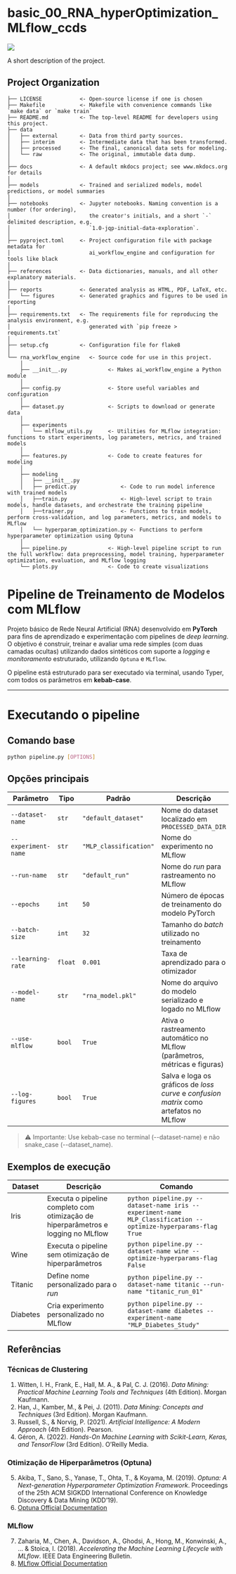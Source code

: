 # basic_00_RNA_hyperOptimization_MLflow_ccds

<a target="_blank" href="https://cookiecutter-data-science.drivendata.org/">
    <img src="https://img.shields.io/badge/CCDS-Project%20template-328F97?logo=cookiecutter" />
</a>

A short description of the project.

## Project Organization

```
├── LICENSE            <- Open-source license if one is chosen
├── Makefile           <- Makefile with convenience commands like `make data` or `make train`
├── README.md          <- The top-level README for developers using this project.
├── data
│   ├── external       <- Data from third party sources.
│   ├── interim        <- Intermediate data that has been transformed.
│   ├── processed      <- The final, canonical data sets for modeling.
│   └── raw            <- The original, immutable data dump.
│
├── docs               <- A default mkdocs project; see www.mkdocs.org for details
│
├── models             <- Trained and serialized models, model predictions, or model summaries
│
├── notebooks          <- Jupyter notebooks. Naming convention is a number (for ordering),
│                         the creator's initials, and a short `-` delimited description, e.g.
│                         `1.0-jqp-initial-data-exploration`.
│
├── pyproject.toml     <- Project configuration file with package metadata for 
│                         ai_workflow_engine and configuration for tools like black
│
├── references         <- Data dictionaries, manuals, and all other explanatory materials.
│
├── reports            <- Generated analysis as HTML, PDF, LaTeX, etc.
│   └── figures        <- Generated graphics and figures to be used in reporting
│
├── requirements.txt   <- The requirements file for reproducing the analysis environment, e.g.
│                         generated with `pip freeze > requirements.txt`
│
├── setup.cfg          <- Configuration file for flake8
│
└── rna_workflow_engine   <- Source code for use in this project.
    │
    ├── __init__.py             <- Makes ai_workflow_engine a Python module
    │
    ├── config.py               <- Store useful variables and configuration
    │
    ├── dataset.py              <- Scripts to download or generate data
    │
    ├── experiments                
    │   └── mlflow_utils.py     <- Utilities for MLflow integration: functions to start experiments, log parameters, metrics, and trained models
    │
    ├── features.py             <- Code to create features for modeling
    │
    ├── modeling                
    │   ├── __init__.py 
    │   ├── predict.py              <- Code to run model inference with trained models          
    │   ├──train.py                 <- High-level script to train models, handle datasets, and orchestrate the training pipeline
    │   ├──trainer.py               <- Functions to train models, perform cross-validation, and log parameters, metrics, and models to MLflow
    │   └── hyperparam_optimization.py <- Functions to perform hyperparameter optimization using Optuna
    │
    ├── pipeline.py             <- High-level pipeline script to run the full workflow: data preprocessing, model training, hyperparameter optimization, evaluation, and MLflow logging
    └── plots.py                <- Code to create visualizations
```

# Pipeline de Treinamento de Modelos com MLflow

Projeto básico de Rede Neural Artificial (RNA) desenvolvido em **PyTorch** para fins de aprendizado e experimentação com pipelines de *deep learning*.  
O objetivo é construir, treinar e avaliar uma rede simples (com duas camadas ocultas) utilizando dados sintéticos com suporte a *logging* e *monitoramento* estruturado, utilizando  `Optuna` e `MLflow`.


O pipeline está estruturado para ser executado via terminal, usando Typer, com todos os parâmetros em **kebab-case**.

---
# Executando o pipeline
## Comando base
```bash
python pipeline.py [OPTIONS]
```

## Opções principais
| Parâmetro           | Tipo    | Padrão              | Descrição                                                                              |
| ------------------- | ------- | ------------------- | -------------------------------------------------------------------------------------- |
| `--dataset-name`    | `str`   | `"default_dataset"` | Nome do dataset localizado em `PROCESSED_DATA_DIR`                                     |
| `--experiment-name` | `str`   | `"MLP_classification"` | Nome do experimento no MLflow                                                          |
| `--run-name`        | `str`   | `"default_run"`     | Nome do *run* para rastreamento no MLflow                                              |
| `--epochs`          | `int`   | `50`                | Número de épocas de treinamento do modelo PyTorch                                      |
| `--batch-size`      | `int`   | `32`                | Tamanho do *batch* utilizado no treinamento                                            |
| `--learning-rate`   | `float` | `0.001`             | Taxa de aprendizado para o otimizador                                                  |
| `--model-name`      | `str`   | `"rna_model.pkl"`   | Nome do arquivo do modelo serializado e logado no MLflow                               |
| `--use-mlflow`      | `bool`  | `True`              | Ativa o rastreamento automático no MLflow (parâmetros, métricas e figuras)             |
| `--log-figures`     | `bool`  | `True`              | Salva e loga os gráficos de *loss curve* e *confusion matrix* como artefatos no MLflow |

> ⚠️ Importante: Use kebab-case no terminal (--dataset-name) e não snake_case (--dataset_name).

## Exemplos de execução
| Dataset  | Descrição                                                                         | Comando                                                                                                        |
| -------- | --------------------------------------------------------------------------------- | -------------------------------------------------------------------------------------------------------------- |
| Iris     | Executa o pipeline completo com otimização de hiperparâmetros e logging no MLflow | `python pipeline.py --dataset-name iris --experiment-name MLP_Classification --optimize-hyperparams-flag True` |
| Wine     | Executa o pipeline sem otimização de hiperparâmetros                              | `python pipeline.py --dataset-name wine --optimize-hyperparams-flag False`                                     |
| Titanic  | Define nome personalizado para o *run*                                            | `python pipeline.py --dataset-name titanic --run-name "titanic_run_01"`                                        |
| Diabetes | Cria experimento personalizado no MLflow                                          | `python pipeline.py --dataset-name diabetes --experiment-name "MLP_Diabetes_Study"`                            |

## Referências

### Técnicas de Clustering
1. Witten, I. H., Frank, E., Hall, M. A., & Pal, C. J. (2016). *Data Mining: Practical Machine Learning Tools and Techniques* (4th Edition). Morgan Kaufmann.  
2. Han, J., Kamber, M., & Pei, J. (2011). *Data Mining: Concepts and Techniques* (3rd Edition). Morgan Kaufmann.  
3. Russell, S., & Norvig, P. (2021). *Artificial Intelligence: A Modern Approach* (4th Edition). Pearson.  
4. Géron, A. (2022). *Hands-On Machine Learning with Scikit-Learn, Keras, and TensorFlow* (3rd Edition). O’Reilly Media.

### Otimização de Hiperparâmetros (Optuna)
5. Akiba, T., Sano, S., Yanase, T., Ohta, T., & Koyama, M. (2019). *Optuna: A Next-generation Hyperparameter Optimization Framework*. Proceedings of the 25th ACM SIGKDD International Conference on Knowledge Discovery & Data Mining (KDD’19).  
6. [Optuna Official Documentation](https://optuna.org/)

### MLflow
7. Zaharia, M., Chen, A., Davidson, A., Ghodsi, A., Hong, M., Konwinski, A., … & Stoica, I. (2018). *Accelerating the Machine Learning Lifecycle with MLflow*. IEEE Data Engineering Bulletin.  
8. [MLflow Official Documentation](https://mlflow.org/)
